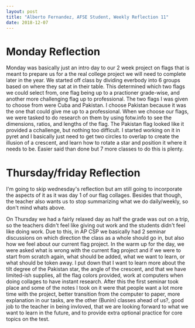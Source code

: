 ```yaml
---
layout: post
title: "Alberto Fernandez, AFSE Student, Weekly Reflection 11"
date: 2018-12-07
---
```


# Monday Reflection

Monday was basically just an intro day to our 2 week project on flags that is meant to prepare us for a the real college project we will need to complete later in the year. We started off class by dividing everbody into 6 groups based on where they sat at in their table. This determined which two flags we could select from, one flag being up to a practioner grade-wise, and another more challenging flag up to professional. The two flags I was given to choose from were Cuba and Pakistan. I choose Pakistan because it was the one that could give me up to a professional. When we choose our flags, we were tasked to do research on them by using fotw.info to see the dimensions, ratios, and lengths of the flag. The Pakistan flag looked like it provided a cchallenge, but nothing too difficult. I started working on it in pyret and I basically just need to get two circles to overlap to create the illusion of a crescent, and learn how to rotate a star and position it where it needs to be. Easier said than done but 7 more classes to do this is plenty.

# Thursday/friday Reflection

I'm going to skip wednesday's reflection but am still going to incorporate the aspects of it as it was day 1 of our flag collages. Besides that though, the teacher also wants us to stop summarizing what we do daily/weekly, so don't mind whats above.

On Thursday we had a fairly relaxed day as half the grade was out on a trip, so the teachers didn't feel like giving out work and the students didn't feel like doing work. Due to this, in AP CSP we basically had 2 seminar discussions on which direction the class as a whole should go in, but also how we feel about our current flag project. In the warm up for the day, we were asked what is wrong with the current flag project and if we were to start from scratch again, what should be added, what we want to learn, or what should be token away. I put down that I want to learn more about the tilt degree of the Pakistan star, the angle of the crescent, and that we have limited-ish supplies, all the flag colors provided, work at computers when doing collages to have instant research. After this the first seminar took place and some of the notes I took on it were that people want a lot more time with the project, better transition from the computer to paper, more explanation in our tasks, are the other (Bunin) classes ahead of us?, good job to the teacher in being invloved, that we are looking forward to what we want to learn in the future, and to provide extra optional practice for core topics on the test.
